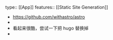 type:: [[App]]
features:: [[Static Site Generation]]

- https://github.com/withastro/astro
-
- 看起来很酷，尝试一下把 hugo 替换掉
-